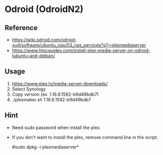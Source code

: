 # Odroid (OdroidN2)

## Reference
- https://wiki.odroid.com/odroid-xu4/software/ubuntu_nas/03_nas_services?s[]=plexmediaserver
- https://www.htpcguides.com/install-plex-media-server-on-odroid-lubuntu-and-debian/

## Usage
1. https://www.plex.tv/media-server-downloads/
2. Select Synology
3. Copy version (ex. 1.16.6.1592-b9d49bdb7)
4. ./plexmaker.sh 1.16.6.1592-b9d49bdb7

## Hint
- Need sudo password when install the plex.
- If you don't want to install the plex, remove command line in the script.

  #sudo dpkg -i plexmediaserver*
